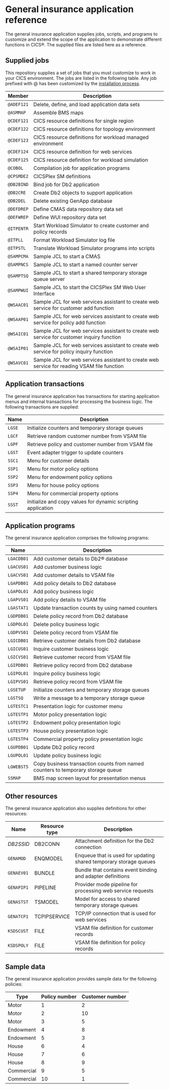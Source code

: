# General insurance application reference

The general insurance application supplies jobs, scripts, and programs to customize and extend the scope of the
application to demonstrate different functions in CICS®. The supplied files are listed here as a reference.

## Supplied jobs

This repository supplies a set of jobs that you must customize to work in your CICS environment. The jobs are
listed in the following table. Any job prefixed with @ has been customized by the
[installation process](Installation.md).

| Member     | Description
| ---------- | --------------------------------------------------------------------------
| `@ADEF121` | Delete, define, and load application data sets
| `@ASMMAP`  | Assemble BMS maps
| `@CDEF121` | CICS resource definitions for single region
| `@CDEF122` | CICS resource definitions for topology environment
| `@CDEF123` | CICS resource definitions for workload managed environment
| `@CDEF124` | CICS resource definition for web services
| `@CDEF125` | CICS resource definition for workload simulation
| `@COBOL`   | Compilation job for application programs
| `@CPSMDE2` | CICSPlex SM definitions
| `@DB2BIND` | Bind job for Db2 application
| `@DB2CRE`  | Create Db2 objects to support application
| `@DB2DEL`  | Delete existing GenApp database
| `@DEFDREP` | Define CMAS data repository data set
| `@DEFWREP` | Define WUI repository data set
| `@ITPENTR` | Start Workload Simulator to create customer and policy records
| `@ITPLL`   | Format Workload Simulator log file
| `@ITPSTL`  | Translate Workload Simulator programs into scripts
| `@SAMPCMA` | Sample JCL to start a CMAS
| `@SAMPNCS` | Sample JCL to start a named counter server
| `@SAMPTSQ` | Sample JCL to start a shared temporary storage queue server
| `@SAMPWUI` | Sample JCL to start the CICSPlex SM Web User Interface
| `@WSAAC01` | Sample JCL for web services assistant to create web service for customer add function
| `@WSAAP01` | Sample JCL for web services assistant to create web service for policy add function
| `@WSAIC01` | Sample JCL for web services assistant to create web service for customer inquiry function
| `@WSAIP01` | Sample JCL for web services assistant to create web service for policy inquiry function
| `@WSAVC01` | Sample JCL for web services assistant to create web service for reading VSAM file function

## Application transactions

The general insurance application has transactions for starting application menus and internal transactions for
processing the business logic. The following transactions are supplied:

| Name   | Description
| ------ | --------------------------------------------------------------------------
| `LGSE` | Initialize counters and temporary storage queues
| `LGCF` | Retrieve random customer number from VSAM file
| `LGPF` | Retrieve policy and customer number from VSAM file
| `LGST` | Event adapter trigger to update counters
| `SSC1` | Menu for customer details
| `SSP1` | Menu for motor policy options
| `SSP2` | Menu for endowment policy options
| `SSP3` | Menu for house policy options
| `SSP4` | Menu for commercial property options
| `SSST` | Initialize and copy values for dynamic scripting application

## Application programs

The general insurance application comprises the following programs:

| Name       | Description
| ---------- | --------------------------------------------------------------------------
| `LGACDB01` | Add customer details to Db2® database
| `LGACUS01` | Add customer business logic
| `LGACVS01` | Add customer details to VSAM file
| `LGAPDB01` | Add policy details to Db2 database
| `LGAPOL01` | Add policy business logic
| `LGAPVS01` | Add policy details to VSAM file
| `LGASTAT1` | Update transaction counts by using named counters
| `LGDPDB01` | Delete policy record from Db2 database
| `LGDPOL01` | Delete policy business logic
| `LGDPVS01` | Delete policy record from VSAM file
| `LGICDB01` | Retrieve customer details from Db2 database
| `LGICUS01` | Inquire customer business logic
| `LGICVS01` | Retrieve customer record from VSAM file
| `LGIPDB01` | Retrieve policy record from Db2 database
| `LGIPOL01` | Inquire policy business logic
| `LGIPVS01` | Retrieve policy record from VSAM file
| `LGSETUP`  | Initialize counters and temporary storage queues
| `LGSTSQ`   | Write a message to a temporary storage queue
| `LGTESTC1` | Presentation logic for customer menu
| `LGTESTP1` | Motor policy presentation logic
| `LGTESTP2` | Endowment policy presentation logic
| `LGTESTP3` | House policy presentation logic
| `LGTESTP4` | Commercial property policy presentation logic
| `LGUPDB01` | Update Db2 policy record
| `LGUPOL01` | Update policy business logic
| `LGWEBST5` | Copy business transaction counts from named counters to temporary storage queue
| `SSMAP`    | BMS map screen layout for presentation menus

## Other resources

The general insurance application also supplies definitions for other resources:

| Name       | Resource type | Description
| ---------- | ------------- | --------------------------------------------------------------------------
| *DB2SSID*  | DB2CONN       | Attachment definition for the Db2 connection
| `GENAMOD`  | ENQMODEL      | Enqueue that is used for updating shared temporary storage queues
| `GENAEV01` | BUNDLE        | Bundle that contains event binding and adapter definitions
| `GENAPIP1` | PIPELINE      | Provider mode pipeline for processing web service requests
| `GENASTST` | TSMODEL       | Model for access to shared temporary storage queues
| `GENATCP1` | TCPIPSERVICE  | TCP/IP connection that is used for web services
| `KSDSCUST` | FILE          | VSAM file definition for customer records
| `KSDSPOLY` | FILE          | VSAM file definition for policy records

## Sample data

The general insurance application provides sample data for the following policies:

| Type       | Policy number | Customer number |
| ---------- | ------------- | --------------- |
| Motor      | 1             | 2               |
| Motor      | 2             | 10              |
| Motor      | 3             | 5               |
| Endowment  | 4             | 8               |
| Endowment  | 5             | 3               |
| House      | 6             | 4               |
| House      | 7             | 6               |
| House      | 8             | 9               |
| Commercial | 9             | 5               |
| Commercial | 10            | 1               |
